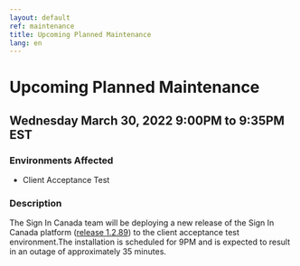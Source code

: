 ```yaml
---
layout: default
ref: maintenance
title: Upcoming Planned Maintenance
lang: en
---
```

# Upcoming Planned Maintenance

## Wednesday March 30, 2022 9:00PM to 9:35PM EST

### Environments Affected

* Client Acceptance Test

### Description

The Sign In Canada team will be deploying a new release of the Sign In Canada
platform ([release
1.2.89](https://github.com/sign-in-canada/Acceptance-Platform/releases/tag/v1.2.89))
to the client acceptance test environment.The installation is scheduled for 9PM
and is expected to result in an outage of approximately 35 minutes.
